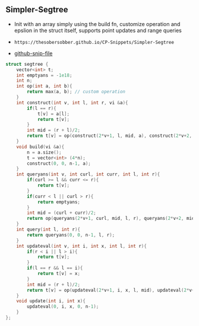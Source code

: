 
## Simpler-Segtree

- Init with an array simply using the build fn, customize operation and epslion in the struct itself, supports point updates and range queries
- ```
  https://thesobersobber.github.io/CP-Snippets/Simpler-Segtree
  ```
- [github-snip-file](https://github.com/theSoberSobber/CP-Snippets/blob/main/snippets.json#L261)

```cpp
struct segtree {
    vector<int> t;
    int emptyans = -1e18; 
    int n;
    int op(int a, int b){
        return max(a, b); // custom operation
    }
    int construct(int v, int l, int r, vi &a){
        if(l == r){
            t[v] = a[l];
            return t[v];
        }
        int mid = (r + l)/2;
        return t[v] = op(construct(2*v+1, l, mid, a), construct(2*v+2, mid+1, r, a));
    }
    void build(vi &a){
        n = a.size();
        t = vector<int> (4*n);
        construct(0, 0, n-1, a);
    }     
    int queryans(int v, int curl, int curr, int l, int r){
        if(curl >= l && curr <= r){
            return t[v];
        }
        if(curr < l || curl > r){
            return emptyans;
        }
        int mid = (curl + curr)/2;
        return op(queryans(2*v+1, curl, mid, l, r), queryans(2*v+2, mid+1, curr, l, r));
    }
    int query(int l, int r){
        return queryans(0, 0, n-1, l, r);
    }
    int updateval(int v, int i, int x, int l, int r){
        if(r < i || l > i){
            return t[v];
        }
        if(l == r && l == i){
            return t[v] = x;
        }
        int mid = (r + l)/2;
        return t[v] = op(updateval(2*v+1, i, x, l, mid), updateval(2*v+2, i, x, mid + 1, r));
    }
    void update(int i, int x){
        updateval(0, i, x, 0, n-1);
    }
};

```
